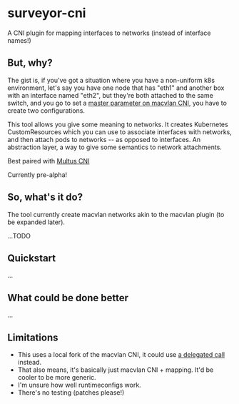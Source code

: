 # surveyor-cni

A CNI plugin for mapping interfaces to networks (instead of interface names!)

## But, why?

The gist is, if you've got a situation where you have a non-uniform k8s environment, let's say you have one node that has "eth1" and another box with an interface named "eth2", but they're both attached to the same switch, and you go to set a [master parameter on macvlan CNI](https://www.cni.dev/plugins/current/main/macvlan/#network-configuration-reference), you have to create two configurations.

This tool allows you give some meaning to networks. It creates Kubernetes CustomResources which you can use to associate interfaces with networks, and then attach pods to networks -- as opposed to interfaces. An abstraction layer, a way to give some semantics to network attachments.

Best paired with [Multus CNI](https://github.com/k8snetworkplumbingwg/multus-cni)

Currently pre-alpha!

## So, what's it do?

The tool currently create macvlan networks akin to the macvlan plugin (to be expanded later).

...TODO

## Quickstart

...

## What could be done better

...

## Limitations

* This uses a local fork of the macvlan CNI, it could use [a delegated call](https://pkg.go.dev/github.com/containernetworking/cni/libcni#CNIConfig.AddNetwork) instead.
* That also means, it's basically just macvlan CNI + mapping. It'd be cooler to be more generic.
* I'm unsure how well runtimeconfigs work.
* There's no testing (patches please!)